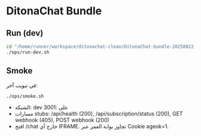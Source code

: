 # DitonaChat Bundle

## Run (dev)
```bash
cd "/home/runner/workspace/ditonachat-clean/DitonaChat-bundle-20250822-163606"
./ops/run-dev.sh
```

## Smoke
في تبويب آخر:
```bash
./ops/smoke.sh
```

- الشبكة: dev على :3001
- مسارات stubs: /api/health (200), /api/subscription/status (200), GET webhook (405), POST webhook (200)
- افتح /chat خارج أي IFRAME. تجاوز بوابة العمر عبر Cookie ageok=1.
